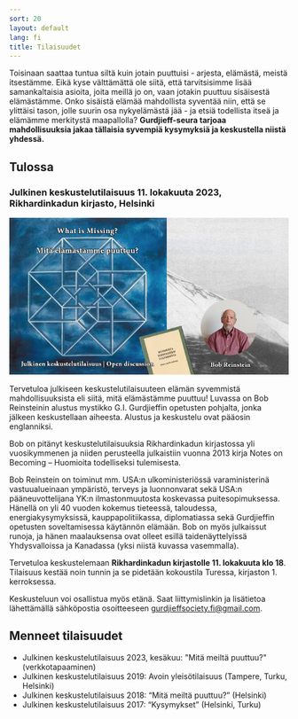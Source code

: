 ```yaml
---
sort: 20
layout: default
lang: fi
title: Tilaisuudet
---
```


Toisinaan saattaa tuntua siltä kuin jotain puuttuisi - arjesta, elämästä, meistä itsestämme. Eikä 
kyse välttämättä ole siitä, että tarvitsisimme lisää samankaltaisia asioita, joita meillä jo on, vaan 
jotakin puuttuu sisäisestä elämästämme. Onko sisäistä elämää mahdollista syventää niin, että se ylittäisi 
tason, jolle suurin osa nykyelämästä jää - ja etsiä todellista itseä ja elämämme merkitystä maapallolla? 
**Gurdjieff-seura tarjoaa mahdollisuuksia jakaa tällaisia syvempiä kysymyksiä ja keskustella niistä yhdessä.** 

## Tulossa

<!----><a name="2023-tapaaminen"></a>
### Julkinen keskustelutilaisuus 11. lokakuuta 2023, Rikhardinkadun kirjasto, Helsinki

![Mitä meiltä puuttuu?](/docs/assets/What_Is_Missing_Event.png)

Tervetuloa julkiseen keskustelutilaisuuteen elämän syvemmistä mahdollisuuksista eli siitä, mitä elämästämme puuttuu! Luvassa on Bob Reinsteinin alustus mystikko G.I. Gurdjieffin opetusten pohjalta, jonka jälkeen keskustellaan aiheesta. Alustus ja keskustelu ovat pääosin englanniksi.

Bob on pitänyt keskustelutilaisuuksia Rikhardinkadun kirjastossa yli vuosikymmenen ja niiden perusteella julkaistiin vuonna 2013 kirja Notes on Becoming – Huomioita todelliseksi tulemisesta.

Bob Reinstein on toiminut mm. USA:n ulko­ministeriössä varaministerinä vastuualueinaan ympäristö, terveys ja luonnonvarat sekä USA:n pääneuvottelijana YK:n ilmastonmuutosta koskevassa puitesopimuksessa. Hänellä on yli 40 vuoden kokemus tieteessä, taloudessa, energiakysymyksissä, kauppapolitiikassa, diplomatiassa sekä Gurdjieffin opetusten soveltamisessa käytännön elämään. Bob on myös julkaissut runoja, ja hänen maalauksensa ovat olleet esillä taidenäyttelyissä Yhdysvalloissa ja Kanadassa (yksi niistä kuvassa vasemmalla).

Tervetuloa keskustelemaan **Rikhardinkadun kirjastolle 11. lokakuuta klo 18**. Tilaisuus kestää noin tunnin ja se pidetään kokoustila Turessa, kirjaston 1. kerroksessa.

Keskusteluun voi osallistua myös etänä. Saat liittymislinkin ja lisätietoa lähettämällä sähköpostia osoitteeseen <gurdjieffsociety.fi@gmail.com>.

## Menneet tilaisuudet

* Julkinen keskustelutilaisuus 2023, kesäkuu: "Mitä meiltä puuttuu?" (verkkotapaaminen)
* Julkinen keskustelutilaisuus 2019: Avoin yleisötilaisuus (Tampere, Turku, Helsinki)
* Julkinen keskustelutilaisuus 2018: “Mitä meiltä puuttuu?” (Helsinki) 
* Julkinen keskustelutilaisuus 2017: “Kysymykset” (Helsinki, Turku) 
